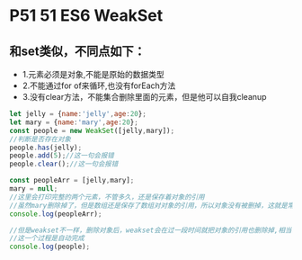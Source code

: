 # P51 51 ES6 WeakSet

## 和set类似，不同点如下：

- 1.元素必须是对象,不能是原始的数据类型
- 2.不能通过for of来循环,也没有forEach方法
- 3.没有clear方法，不能集合删除里面的元素，但是他可以自我cleanup

```js
let jelly = {name:'jelly',age:20};
let mary = {name:'mary',age:20};
const people = new WeakSet([jelly,mary]);
//判断是否存在对象
people.has(jelly);
people.add(5);//这一句会报错
people.clear();//这一句会报错

const peopleArr = [jelly,mary];
mary = null;
//这里会打印完整的两个元素，不管多久，还是保存着对象的引用
//虽然mary删除掉了，但是数组还是保存了数组对对象的引用，所以对象没有被删掉，这就是常见的内存泄漏
console.log(peopleArr);

//但是weakset不一样，删除对象后，weakset会在过一段时间就把对象的引用也删除掉,相当于删除了集合里面的元素
//这一个过程是自动完成
console.log(people);
```